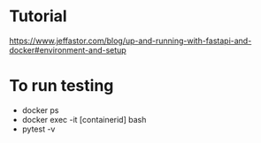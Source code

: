 # Tutorial
https://www.jeffastor.com/blog/up-and-running-with-fastapi-and-docker#environment-and-setup


# To run testing
- docker ps
- docker exec -it [containerid] bash
- pytest -v